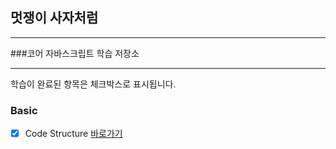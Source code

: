 ## 멋쟁이 사자처럼

---

###코어 자바스크립트 학습 저장소

---

학습이 완료된 항목은 체크박스로 표시됩니다.

### Basic

- [x] Code Structure [바로가기](https://github.com/lin0211/core-javascript/blob/01.core/client/chapter/core/01.structure.js)
